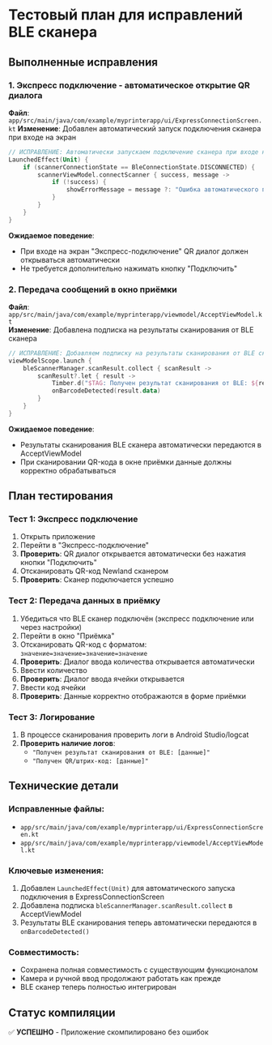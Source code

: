 # Тестовый план для исправлений BLE сканера

## Выполненные исправления

### 1. Экспресс подключение - автоматическое открытие QR диалога
**Файл**: `app/src/main/java/com/example/myprinterapp/ui/ExpressConnectionScreen.kt`
**Изменение**: Добавлен автоматический запуск подключения сканера при входе на экран

```kotlin
// ИСПРАВЛЕНИЕ: Автоматически запускаем подключение сканера при входе на экран
LaunchedEffect(Unit) {
    if (scannerConnectionState == BleConnectionState.DISCONNECTED) {
        scannerViewModel.connectScanner { success, message ->
            if (!success) {
                showErrorMessage = message ?: "Ошибка автоматического подключения сканера"
            }
        }
    }
}
```

**Ожидаемое поведение**: 
- При входе на экран "Экспресс-подключение" QR диалог должен открываться автоматически
- Не требуется дополнительно нажимать кнопку "Подключить"

### 2. Передача сообщений в окно приёмки
**Файл**: `app/src/main/java/com/example/myprinterapp/viewmodel/AcceptViewModel.kt`  
**Изменение**: Добавлена подписка на результаты сканирования от BLE сканера

```kotlin
// ИСПРАВЛЕНИЕ: Добавляем подписку на результаты сканирования от BLE сканера
viewModelScope.launch {
    bleScannerManager.scanResult.collect { scanResult ->
        scanResult?.let { result ->
            Timber.d("$TAG: Получен результат сканирования от BLE: ${result.data}")
            onBarcodeDetected(result.data)
        }
    }
}
```

**Ожидаемое поведение**:
- Результаты сканирования BLE сканера автоматически передаются в AcceptViewModel
- При сканировании QR-кода в окне приёмки данные должны корректно обрабатываться

## План тестирования

### Тест 1: Экспресс подключение
1. Открыть приложение
2. Перейти в "Экспресс-подключение"
3. **Проверить**: QR диалог открывается автоматически без нажатия кнопки "Подключить"
4. Отсканировать QR-код Newland сканером
5. **Проверить**: Сканер подключается успешно

### Тест 2: Передача данных в приёмку
1. Убедиться что BLE сканер подключён (экспресс подключение или через настройки)
2. Перейти в окно "Приёмка"
3. Отсканировать QR-код с форматом: `значение=значение=значение=значение`
4. **Проверить**: Диалог ввода количества открывается автоматически
5. Ввести количество
6. **Проверить**: Диалог ввода ячейки открывается
7. Ввести код ячейки
8. **Проверить**: Данные корректно отображаются в форме приёмки

### Тест 3: Логирование
1. В процессе сканирования проверить логи в Android Studio/logcat
2. **Проверить наличие логов**:
   - `"Получен результат сканирования от BLE: [данные]"`
   - `"Получен QR/штрих-код: [данные]"`

## Технические детали

### Исправленные файлы:
- `app/src/main/java/com/example/myprinterapp/ui/ExpressConnectionScreen.kt`
- `app/src/main/java/com/example/myprinterapp/viewmodel/AcceptViewModel.kt`

### Ключевые изменения:
1. Добавлен `LaunchedEffect(Unit)` для автоматического запуска подключения в ExpressConnectionScreen
2. Добавлена подписка `bleScannerManager.scanResult.collect` в AcceptViewModel
3. Результаты BLE сканирования теперь автоматически передаются в `onBarcodeDetected()`

### Совместимость:
- Сохранена полная совместимость с существующим функционалом
- Камера и ручной ввод продолжают работать как прежде
- BLE сканер теперь полностью интегрирован

## Статус компиляции
✅ **УСПЕШНО** - Приложение скомпилировано без ошибок 